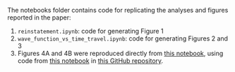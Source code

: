 The notebooks folder contains code for replicating the analyses and figures reported in the paper:

1. `reinstatement.ipynb`: code for generating Figure 1
2. `wave_function_vs_time_travel.ipynb`: code for generating Figures 2 and 3
3. Figures 4A and 4B were reproduced directly from [this notebook](https://github.com/ContextLab/sherlock-topic-model-paper), using code from [this notebook](https://github.com/ContextLab/sherlock-topic-model-paper/blob/4f77750c436264585879efb9f91957dc555f36a9/code/notebooks/main/trajectory_analysis_and_fig.ipynb) in [this GitHub repository](https://github.com/ContextLab/sherlock-topic-model-paper).

